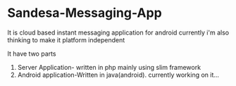 # Sandesa-Messaging-App
It is cloud based instant messaging application for android currently i'm also thinking to make it platform independent

It have two parts
1) Server Application- written in php mainly using slim framework 
2) Android application-Written in java(android). currently working on it...
